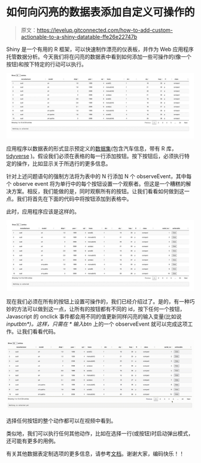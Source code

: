 # 如何向闪亮的数据表添加自定义可操作的

> 原文：<https://levelup.gitconnected.com/how-to-add-custom-actionable-to-a-shiny-datatable-ffe26e22747b>

Shiny 是一个有用的 R 框架，可以快速制作漂亮的仪表板，并作为 Web 应用程序托管数据分析。今天我们将在闪亮的数据表中看到如何添加一些可操作的(像一个按钮)和按下特定的行动可以执行。

![](img/7f9f872deb4eeaedee84d7e818a8b063.png)

应用程序以数据表的形式显示预定义的[数据集](https://ggplot2.tidyverse.org/reference/mpg.html)(包含汽车信息，带有 R 库， [tidyverse](https://www.tidyverse.org/) )。假设我们必须在表格的每一行添加按钮。按下按钮后，必须执行特定的操作，比如显示关于所选行的更多信息。

针对上述问题语句的强制方法将为表中的 N 行添加 N 个 observeEvent，其中每个 observe event 将为单行中的每个按钮设置一个观察者。但这是一个糟糕的解决方案。相反，我们能做的是，同时观察所有的按钮。让我们看看如何做到这一点。我们将首先在下面的代码中将按钮添加到表格中。

此时，应用程序应该是这样的。

![](img/754d0fa228fb4c633a61013d941e6568.png)

现在我们必须在所有的按钮上设置可操作的，我们已经介绍过了。是的，有一种巧妙的方法可以做到这一点，让所有的按钮都有不同的 id，按下任何一个按钮，Javascript 的 onclick 事件都会用不同的值更新同样闪亮的输入变量(比如说 *input$btn* )。这样，只需在*输入$btn* 上的一个 observeEvent 就可以完成这项工作。让我们看看代码。

![](img/fcdd9f2e3e9030e8aeadfc1403129c70.png)

选择任何按钮的整个动作都可以在视频中看到。

类似地，我们可以执行任何其他动作，比如在选择一行(或按钮)时启动弹出模式，还可能有更多的用例。

有关其他数据表定制选项的更多信息，请参考[文档](https://datatables.net/manual/options)。谢谢大家，编码快乐！！